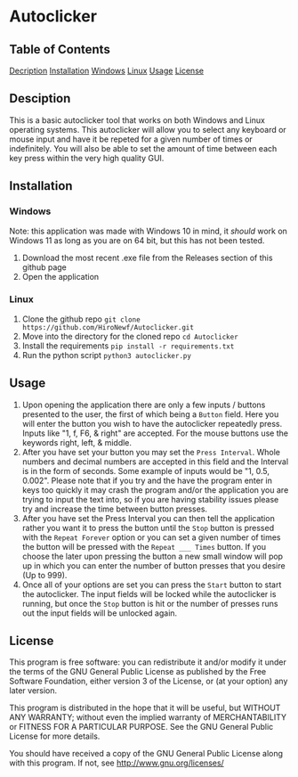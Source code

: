 # Autoclicker
## Table of Contents 
[Decription](https://github.com/HiroNewf/Autoclicker/blob/main/README.md#desciption)
[Installation](https://github.com/HiroNewf/Autoclicker/blob/main/README.md#installation)
  [Windows](https://github.com/HiroNewf/Autoclicker/blob/main/README.md#windows)
  [Linux](https://github.com/HiroNewf/Autoclicker/blob/main/README.md#linux)
[Usage](https://github.com/HiroNewf/Autoclicker/blob/main/README.md#linux)
[License](https://github.com/HiroNewf/Autoclicker/blob/main/README.md#linux)
## Desciption
This is a basic autoclicker tool that works on both Windows and Linux operating systems. This autoclicker will allow you to select any keyboard or mouse input and have it be repeted for a given number of times or indefinitely. You will also be able to set the amount of time between each key press within the very high quality GUI. 
## Installation
### Windows
Note: this application was made with Windows 10 in mind, it *should* work on Windows 11 as long as you are on 64 bit, but this has not been tested. 
1. Download the most recent .exe file from the Releases section of this github page
2. Open the application 
### Linux
1. Clone the github repo `git clone https://github.com/HiroNewf/Autoclicker.git`
2. Move into the directory for the cloned repo `cd Autoclicker`
3. Install the requirements `pip install -r requirements.txt`
4. Run the python script `python3 autoclicker.py`
## Usage
1. Upon opening the application there are only a few inputs / buttons presented to the user, the first of which being a `Button` field. Here you will enter the button you wish to have the autoclicker repeatedly press. Inputs like "1, f, F6, & right" are accepted. For the mouse buttons use the keywords right, left, & middle. 
2. After you have set your button you may set the `Press Interval`. Whole numbers and decimal numbers are accepted in this field and the Interval is in the form of seconds. Some example of inputs would be "1, 0.5, 0.002". Please note that if you try and the have the program enter in keys too quickly it may crash the program and/or the application you are trying to input the text into, so if you are having stability issues please try and increase the time between button presses.
3. After you have set the Press Interval you can then tell the application rather you want it to press the button until the `Stop` button is pressed with the `Repeat Forever` option or you can set a given number of times the button will be pressed with the `Repeat ___ Times` button. If you choose the later upon pressing the button a new small window will pop up in which you can enter the number of button presses that you desire (Up to 999).  
4. Once all of your options are set you can press the `Start` button to start the autoclicker. The input fields will be locked while the autoclicker is running, but once the `Stop` button is hit or the number of presses runs out the input fields will be unlocked again. 
## License 
This program is free software: you can redistribute it and/or modify it under the terms of the GNU General Public License as published by the Free Software Foundation, either version 3 of the License, or (at your option) any later version.

This program is distributed in the hope that it will be useful, but WITHOUT ANY WARRANTY; without even the implied warranty of MERCHANTABILITY or FITNESS FOR A PARTICULAR PURPOSE. See the GNU General Public License for more details.

You should have received a copy of the GNU General Public License along with this program. If not, see http://www.gnu.org/licenses/
